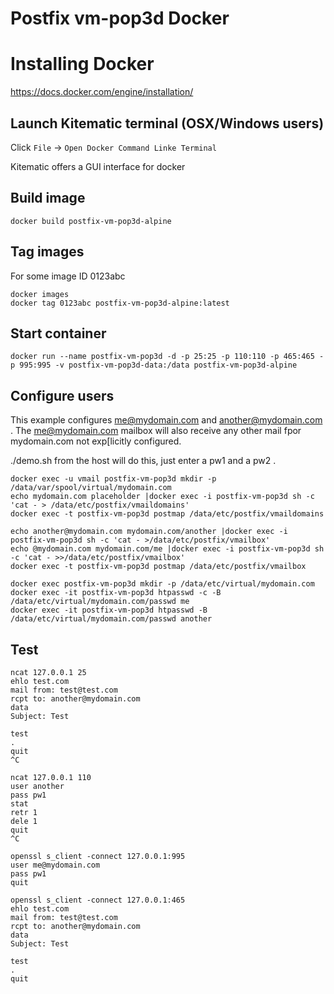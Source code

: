 # Postfix vm-pop3d Docker
#
# Installing Docker

https://docs.docker.com/engine/installation/

## Launch Kitematic terminal (OSX/Windows users)

Click `File` -> `Open Docker Command Linke Terminal`

Kitematic offers a GUI interface for docker

## Build image

```
docker build postfix-vm-pop3d-alpine
```

## Tag images

For some image ID 0123abc
```
docker images
docker tag 0123abc postfix-vm-pop3d-alpine:latest
```

## Start container

```
docker run --name postfix-vm-pop3d -d -p 25:25 -p 110:110 -p 465:465 -p 995:995 -v postfix-vm-pop3d-data:/data postfix-vm-pop3d-alpine
```

## Configure users

This example configures me@mydomain.com and another@mydomain.com .  The me@mydomain.com mailbox will also
receive any other mail fpor mydomain.com not exp[licitly configured.

./demo.sh from the host will do this, just enter a pw1 and a pw2 .

```
docker exec -u vmail postfix-vm-pop3d mkdir -p /data/var/spool/virtual/mydomain.com
echo mydomain.com placeholder |docker exec -i postfix-vm-pop3d sh -c 'cat - > /data/etc/postfix/vmaildomains'
docker exec -t postfix-vm-pop3d postmap /data/etc/postfix/vmaildomains

echo another@mydomain.com mydomain.com/another |docker exec -i postfix-vm-pop3d sh -c 'cat - >/data/etc/postfix/vmailbox'
echo @mydomain.com mydomain.com/me |docker exec -i postfix-vm-pop3d sh -c 'cat - >>/data/etc/postfix/vmailbox'
docker exec -t postfix-vm-pop3d postmap /data/etc/postfix/vmailbox

docker exec postfix-vm-pop3d mkdir -p /data/etc/virtual/mydomain.com
docker exec -it postfix-vm-pop3d htpasswd -c -B /data/etc/virtual/mydomain.com/passwd me
docker exec -it postfix-vm-pop3d htpasswd -B /data/etc/virtual/mydomain.com/passwd another
```

## Test

```
ncat 127.0.0.1 25
ehlo test.com
mail from: test@test.com
rcpt to: another@mydomain.com
data
Subject: Test

test
.
quit
^C

ncat 127.0.0.1 110
user another
pass pw1
stat
retr 1
dele 1
quit
^C

openssl s_client -connect 127.0.0.1:995
user me@mydomain.com
pass pw1
quit

openssl s_client -connect 127.0.0.1:465
ehlo test.com
mail from: test@test.com
rcpt to: another@mydomain.com
data
Subject: Test

test
.
quit

```
